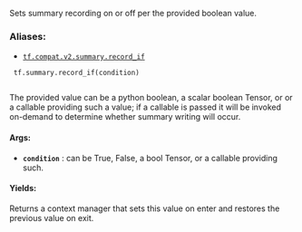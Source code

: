 Sets summary recording on or off per the provided boolean value.



### Aliases:

- [ `tf.compat.v2.summary.record_if` ](/api_docs/python/tf/summary/record_if)



```
 tf.summary.record_if(condition)
 
```

The provided value can be a python boolean, a scalar boolean Tensor, or
or a callable providing such a value; if a callable is passed it will be
invoked on-demand to determine whether summary writing will occur.



#### Args:

- **`condition`** : can be True, False, a bool Tensor, or a callable providing such.



#### Yields:
Returns a context manager that sets this value on enter and restores the
previous value on exit.

